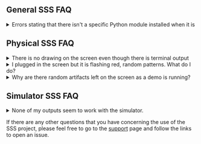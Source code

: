 ## General SSS FAQ

<details>
  <summary>Errors stating that there isn't a specific Python module installed when it is</summary>
  <br>
  After the initial installation and running of the program, users may find that upon returning to run the program again, they are met with errors that state they do not have the right Python Modules installed. There are several reasons that could cause this:

  <br>
  <h3>Not using the venv for SSS</h3>
  Make sure that you are running the SSS inside the virtual environment by running:

  ```bash
  which python
  ```

  If the response string does not indicate that the python interpreter is coming from a virtual environment, for example:

  ```
  /usr/bin/python
  ```

  Then make sure to activate the virtual environment created for the SSS:

  ```bash
  source ~/sss/venv/bin/activate        # Make sure this is the path to your venv
  ```

  Then check the python interpreter being used again. It should look something like the following:
  
  ```bash
  which python

  ./venv/bin/python
  ```

  <h3>Installed python modules in wrong environment</h3>
  During the setup process of the SSS, it is possible that you may not have entered into the virtual environment made for the project before installing the dependencies found in requirements.txt. To see if these modules exist in your virtual environment:

  First activate the created environment:
  ```bash
  source ~/sss/venv/bin/activate        # Make sure this is the path to your venv
  ``` 

  Check the list of installed modules in the venv:
  ```bash
  pip freeze                            # Shows list of python modules installed in venv
  ```

  If the list of packages printed includes the dependencies found in requirements.txt, then you should be good and a further issue should be opened on the repository.
  <br><br>

</details>

## Physical SSS FAQ

<details>
  <summary>There is no drawing on the screen even though there is terminal output</summary>
  
<br>
  If there is no drawing on the screen but the terminal output from the program indicates no errors, this indicates that there is something wrong with the hardware itself. There are several things you can check to rule out serious damage first:

  <ol>
    <li>Make sure the screen is plugged in. Often times this is the most overlooked problem</li>
    <li>Restart the SSS hardware. Unplug everything from the wall. Plug in the Raspberry Pi. Log into the Pi's OS. Plug in the screen hardware. Doing the preceding in this order allows the SSS program to detect the ICs in the screen in a determined (uninitialized) state. </li>
    <li>Check the continuity of the traces between joints in any of the circuits that carry power. </li>
  </ol>
  <br><br>
</details>


<details>
  <summary>I plugged in the screen but it is flashing red, random patterns. What do I do?</summary>
  
<br>
  Normally if the screen is flashing red sporadically, this is indicative of the ICs on the screen being in an uncertain state. The best thing to do is the following:

  <ol>
    <li>Unplug everything from the wall.</li>
    <li>Plug in the Raspberry Pi. </li>
    <li>Log into the Pi's OS. </li>
    <li>Plug in the screen hardware.</li>
  </ol>

   Doing the preceding in this order allows the ICs to be reset from their undetermined state. 
  <br><br>
</details>

<details>
  <summary>Why are there random artifacts left on the screen as a demo is running?</summary>
  <br>
  If a demo is executing normally, but then random digits on the SSS start to display unexpected patterns, this is most likely due to the refresh rate of the ICs being too high. Because the traces and wires on the SSS are somewhat long, this means that the signal is more susceptible to delay and noise. The faster the ICs try to refresh at, the more likely it is for the data to miss the SCLK rising window.
<br>
  To mititgate this issue, we will need to modify the seven_seg.py file in the display directory. To edit the file use your favorite text editor and open up the sss/display/seven_seg.py file. Then we will need to modify the following line:
<br>
  ```python
  DEFAULT_BAUDRATE = 3000000            # Refresh rate of the ICs is currently set to 3MHz
  ```
  Dropping the DEFAULT_BAUDRATE value is a quick way to clear up artifacts. However, this also comes with the unfortunate side effect of slowing the execution of the SSS down. A more sure-fire way to fix this problem would be to redesign the panels of the screen to minimize the length of the traces and also make the width thicker. Furthermore, a more concerted effort to reduce noise in the overall design would more effectivly mitigate signal corruption.
  <br><br>
</details>

## Simulator SSS FAQ
<details>
  <summary>None of my outputs seem to work with the simulator.</summary>
  <br>
  As of this revision of the SSS, no output handling has been implemented for the simulator, although it is definitely a TODO.
  <br><br>
</details>

If there are any other questions that you have concerning the use of the SSS project, please feel free to go to the [support](Support.md) page and follow the links to open an issue.